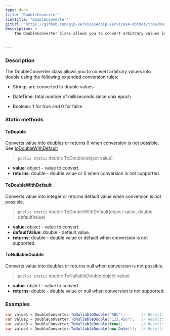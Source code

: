 ```yaml
---
type: docs
title: "DoubleConverter"
linkTitle: "DoubleConverter"
gitUrl: "https://github.com/pip-services4/pip-services4-dotnet/tree/main/pip-services4-commons-dotnet"
description: > 
    The DoubleConverter class allows you to convert arbitrary values into double using extended conversion rules.

   
---
```


### Description

The DoubleConverter class allows you to convert arbitrary values into double using the following extended conversion rules:

 - Strings are converted to double values

 - DateTime: total number of milliseconds since unix epoch
    
 - Boolean: 1 for true and 0 for false  

### Static methods

#### ToDouble
Converts value into doubles or returns 0 when conversion is not possible.  
See [toDoubleWithDefault](#todoublewithdefault)

> `public static` double ToDouble(object value)

- **value**: object - value to convert.
- **returns**: double - double value or 0 when conversion is not supported.

#### ToDoubleWithDefault
Converts value into integer or returns default value when conversion is not possible.

> `public static` double ToDoubleWithDefault(object value, double defaultValue)

- **value**: object - value to convert.
- **defaultValue**: double - default value.
- **returns**: double - double value or default when conversion is not supported.

#### ToNullableDouble
Converts value into doubles or returns null when conversion is not possible.

> `public static` double ToNullableDouble(object value)

- **value**: object - value to convert.
- **returns**: double - double value or null when conversion is not supported.

### Examples

```cs
var value1 = DoubleConverter.ToNullableDouble("ABC");       // Result: null
var value2 = DoubleConverter.ToNullableDouble("123.456");   // Result: 123.456
var value3 = DoubleConverter.ToNullableDouble(true);        // Result: 1
var value4 = DoubleConverter.ToNullableDouble(new Date());  // Result: current milliseconds

```

